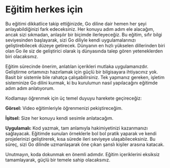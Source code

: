 # Eğitim herkes için

Bu eğitimi dikkatlice takip ettiğinizde, Go diline dair hemen her şeyi anlayabildiğinizi fark edeceksiniz. Her konuyu adım adım ele alacağım, ancak sizi sıkmadan, anlaşılır bir biçimde ilerleyeceğiz. Bu eğitim, sıfır bilgi seviyesinden başlayarak, sizi Go diliyle kendi uygulamalarınızı geliştirebilecek düzeye getirecek. Dünyanın en hızlı yükselen dillerinden biri olan Go ile siz de geliştirici olarak iş dünyasında talep gören yeteneklerden biri olacaksınız.

Eğitim sürecinde önerim, anlatılan içerikleri mutlaka uygulamanızdır. Geliştirme ortamınızı hazırlamak için güçlü bir bilgisayara ihtiyacınız yok. Basit bir sistemle bile rahatça çalışabilirsiniz. Tek yapmanız gereken, işletim sisteminize Go dilini kurmak, ki bu kurulumun nasıl yapılacağını eğitimde adım adım anlatıyorum.

Kodlamayı öğrenmek için üç temel duyuyu harekete geçireceğiz:

**Görsel:** Video eğitimleriyle öğrenmenizi pekiştireceğim.

**İşitsel:** Size her konuyu kendi sesimle anlatacağım.

**Uygulamalı:** Kod yazmak, tam anlamıyla hakimiyetinizi kazanmanızı sağlayacak.
Eğitimde sunulan örneklerle bol bol pratik yaparak ve kendi projelerinizi geliştirerek, kısa sürede ileri seviyeye ulaşabileceksiniz. Bu süreç, sizi Go dilinde uzmanlaşarak öne çıkan şanslı kişiler arasına katacak.

Unutmayın, koda dokunmak en önemli adımdır. Eğitim içeriklerini eksiksiz tamamlayarak, güçlü bir temele sahip olacaksınız.
